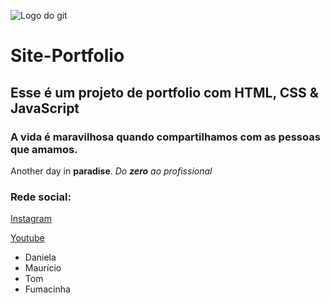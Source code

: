 ![Logo do git](https://git-scm.com/images/logos/downloads/Git-Icon-1788C.png)

# Site-Portfolio
## Esse é um projeto de portfolio com HTML, CSS &amp; JavaScript
### A vida é maravilhosa quando compartilhamos com as pessoas que amamos.

Another day in **paradise**.
_Do **zero** ao profissional_

### Rede social:
[Instagram](https://instagram.com)

[Youtube](https://youtube.com)

* Daniela
* Maurício
* Tom
* Fumacinha